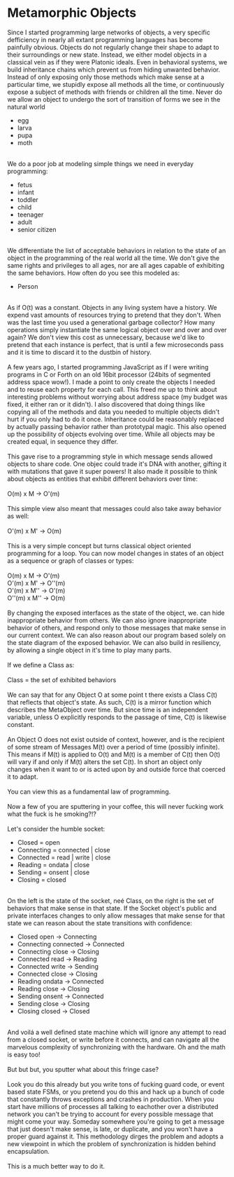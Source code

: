 Metamorphic Objects
===================

Since I started programming large networks of objects, a very specific defficiency in nearly all extant programming languages has become painfully obvious. Objects do not regularly change their shape to adapt to their surroundings or new state. Instead, we either model objects in a classical vein as if they were Platonic ideals. Even in behavioral systems, we build inheritance chains which prevent us from hiding unwanted behavior. Instead of only exposing only those methods which make sense at a particular time, we stupidly expose all methods all the time, or continuously expose a subject of methods with friends or children all the time. Never do we allow an object to undergo the sort of transition of forms we see in the natural world<ul><li>egg</li><li>larva</li><li>pupa</li><li>moth</li></ul><br>We do a poor job at modeling simple things we need in everyday programming:<ul><li>fetus</li><li>infant</li><li>toddler</li><li>child</li><li>teenager</li><li>adult</li><li>senior citizen</li></ul><br>We differentiate the list of acceptable behaviors in relation to the state of an object in the programming of the real world all the time.  We don&#39;t give the same rights and privileges to all ages, nor are all ages capable of exhibiting the same behaviors. How often do you see this modeled as:<ul><li>Person</li></ul><br>As if O(t) was a constant. Objects in any living system have a history. We expend vast amounts of resources trying to pretend that they don&#39;t. When was the last time you used a generational garbage collector?  How many operations simply instantiate the same logical object over and over and over again?  We don&#39;t view this cost as unnecessary, because we&#39;d like to pretend that each instance is perfect, that is until a few microseconds pass and it is time to discard it to the dustbin of history. <br><br>A few years ago, I started programming JavaScript as if I were writing programs in C or Forth on an old 16bit processor (24bits of segmented address space wow!). I made a point to only create the objects I needed and to reuse each property for each call. This freed me up to think about interesting problems without worrying about address space (my budget was fixed, it either ran or it didn&#39;t). I also discovered that doing things like copying all of the methods and data you needed to multiple objects didn&#39;t hurt if you only had to do it once. Inheritance could be reasonably replaced by actually passing behavior rather than prototypal magic. This also opened up the possibility of objects evolving over time. While all objects may be created equal, in sequence they differ. <br><br>This gave rise to a programming style in which message sends allowed objects to share code. One objec could trade it&#39;s DNA with another, gifting it with mutations that gave it super powers!  It also made it possible to think about objects as entities that exhibit different behaviors over time:<br><br>  O(m) x M -> O&#39;(m)<br><br>This simple view also meant that messages could also take away behavior as well:<br><br>  O&#39;(m) x M&#39; -> O(m)<br><br>This is a very simple concept but turns classical object oriented programming for a loop. You can now model changes in states of an object as a sequence or graph of classes or types:<br><br>  O(m) x M -> O&#39;(m) <br>  O&#39;(m) x M&#39; -> O&#39;&#39;(m)<br>  O&#39;(m) x M&#39;&#39; -> O&#39;(m)<br>  O&#39;&#39;(m) x M&#39;&#39; -> O(m)<br><br>By changing the exposed interfaces as the state of the object, we. can hide inappropriate behavior from others. We can also ignore inappropriate behavior of others, and respond only to those messages that make sense in our current context. We can also reason about our program based solely on the state diagram of the exposed behavior. We can also build in resiliency, by allowing a single object in it&#39;s time to play many parts. <br><br>If we define a Class as:<br><br>  Class = the set of exhibited behaviors <br><br>We can say that for any Object O at some point t there exists a Class C(t) that reflects that object&#39;s state. As such, C(t) is a mirror function which describes the MetaObject over time. But since time is an independent variable, unless O explicitly responds to the passage of time, C(t) is likewise constant. <br><br>An Object O does not exist outside of context, however, and is the recipient of some stream of Messages M(t) over a period of time (possibly infinite). This means if M(t) is applied to O(t) and M(t) is a member of C(t) then O(t) will vary if and only if M(t) alters the set C(t). In short an object only changes when it want to or is acted upon by and outside force that coerced it to adapt. <br><br>You can view this as a fundamental law of programming. <br><br>Now a few of you are sputtering in your coffee, this will never fucking work what the fuck is he smoking?!?<br><br>Let&#39;s consider the humble socket:<ul><li>Closed = open</li><li>Connecting = connected | close</li><li>Connected = read | write | close</li><li>Reading = ondata | close</li><li>Sending = onsent | close</li><li>Closing = closed</li></ul><br>On the left is the state of the socket, neé Class, on the right is the set of behaviors that make sense in that state.   If the Socket object&#39;s public and private interfaces changes to only allow messages that make sense for that state we can reason about the state transitions with confidence:<ul><li>Closed open -> Connecting</li><li>Connecting connected -> Connected</li><li>Connecting close -> Closing</li><li>Connected read -> Reading</li><li>Connected write -> Sending</li><li>Connected close -> Closing</li><li>Reading ondata -> Connected</li><li>Reading close -> Closing</li><li>Sending onsent -> Connected</li><li>Sending close -> Closing</li><li>Closing closed -> Closed</li></ul><br>And voilá a well defined state machine which will ignore any attempt to read from a closed socket, or write before it connects, and can navigate all the marvelous complexity of synchronizing with the hardware. Oh and the math is easy too!<br><br>But but but, you sputter what about this fringe case?<br><br>Look you do this already but you write tons of fucking guard code, or event based state FSMs, or you pretend you do this and hack up a bunch of code that constantly throws exceptions and crashes in production. When you start have millions of processes all talking to eachother over a distributed network you can&#39;t be trying to account for every possible message that might come your way. Someday somewhere you&#39;re going to get a message that just doesn&#39;t make sense, is late, or duplicate, and you won&#39;t have a proper guard against it. This methodology dirges the problem and adopts a new viewpoint in which the problem of synchronization is hidden behind encapsulation. <br><br>This is a much better way to do it. 